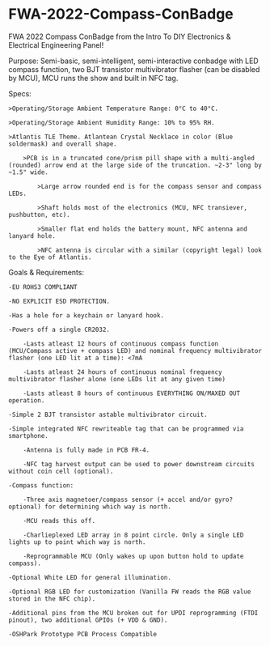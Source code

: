 # FWA-2022-Compass-ConBadge
FWA 2022 Compass ConBadge from the Intro To DIY Electronics &amp; Electrical Engineering Panel!


Purpose: Semi-basic, semi-intelligent, semi-interactive conbadge with LED compass function, two BJT transistor multivibrator flasher (can be disabled by MCU), MCU runs the show and built in NFC tag.

Specs:
	
	>Operating/Storage Ambient Temperature Range: 0°C to 40°C.
	
	>Operating/Storage Ambient Humidity Range: 10% to 95% RH.
	
	>Atlantis TLE Theme. Atlantean Crystal Necklace in color (Blue soldermask) and overall shape. 
		
		>PCB is in a truncated cone/prism pill shape with a multi-angled (rounded) arrow end at the large side of the truncation. ~2-3" long by ~1.5" wide.
			
			>Large arrow rounded end is for the compass sensor and compass LEDs.
			
			>Shaft holds most of the electronics (MCU, NFC transiever, pushbutton, etc).
			
			>Smaller flat end holds the battery mount, NFC antenna and lanyard hole.
			
			>NFC antenna is circular with a similar (copyright legal) look to the Eye of Atlantis.


Goals & Requirements:
	
	-EU ROHS3 COMPLIANT
	
	-NO EXPLICIT ESD PROTECTION.
	
	-Has a hole for a keychain or lanyard hook.
	
	-Powers off a single CR2032.
		
		-Lasts atleast 12 hours of continuous compass function (MCU/Compass active + compass LED) and nominal frequency multivibrator flasher (one LED lit at a time): <7mA
		
		-Lasts atleast 24 hours of continuous nominal frequency multivibrator flasher alone (one LEDs lit at any given time)
		
		-Lasts atleast 8 hours of continuous EVERYTHING ON/MAXED OUT operation.
	
	-Simple 2 BJT transistor astable multivibrator circuit.
	
	-Simple integrated NFC rewriteable tag that can be programmed via smartphone.
		
		-Antenna is fully made in PCB FR-4.
		
		-NFC tag harvest output can be used to power downstream circuits without coin cell (optional).
	
	-Compass function:
		
		-Three axis magnetoer/compass sensor (+ accel and/or gyro? optional) for determining which way is north.
		
		-MCU reads this off.
		
		-Charlieplexed LED array in 8 point circle. Only a single LED lights up to point which way is north.
		
		-Reprogrammable MCU (Only wakes up upon button hold to update compass).
	
	-Optional White LED for general illumination.
	
	-Optional RGB LED for customization (Vanilla FW reads the RGB value stored in the NFC chip).
	
	-Additional pins from the MCU broken out for UPDI reprogramming (FTDI pinout), two additional GPIOs (+ VDD & GND).
	
	-OSHPark Prototype PCB Process Compatible 

